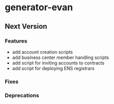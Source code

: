 # generator-evan

## Next Version
### Features
- add account creation scripts
- add business center member handling scripts
- add script for inviting accounts to contracts
- add script for deploying ENS registrars

### Fixes
### Deprecations
